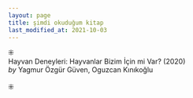 ```yaml
---
layout: page
title: şimdi okuduğum kitap
last_modified_at: 2021-10-03
---
```


⁜  
Hayvan Deneyleri: Hayvanlar Bizim İçin mi Var? (2020)  
<i>by</i> Yagmur Özgür Güven, Oguzcan Kınıkoğlu  
<br />
⁜  
